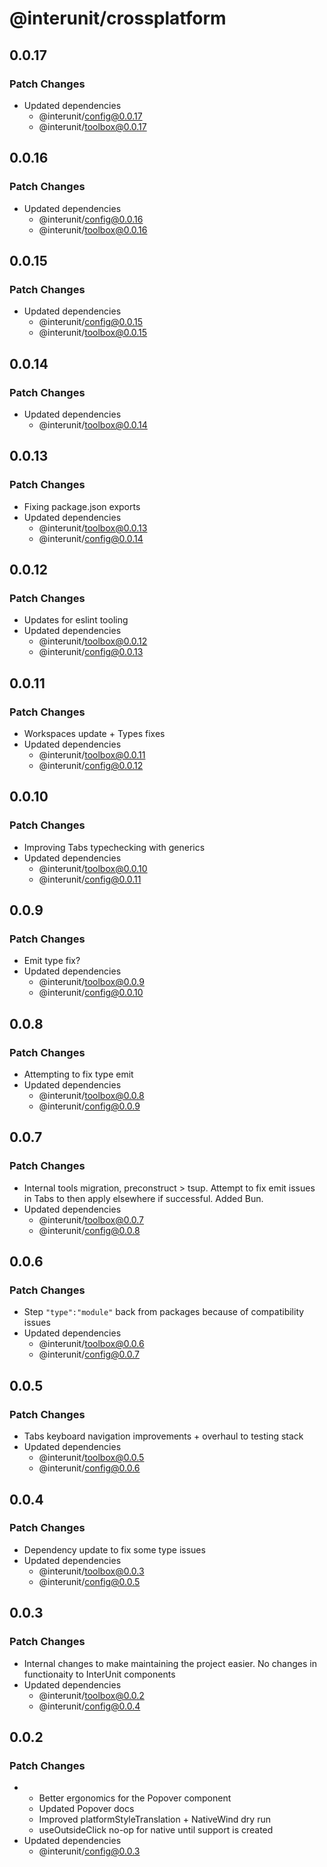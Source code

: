 # @interunit/crossplatform

## 0.0.17

### Patch Changes

- Updated dependencies
  - @interunit/config@0.0.17
  - @interunit/toolbox@0.0.17

## 0.0.16

### Patch Changes

- Updated dependencies
  - @interunit/config@0.0.16
  - @interunit/toolbox@0.0.16

## 0.0.15

### Patch Changes

- Updated dependencies
  - @interunit/config@0.0.15
  - @interunit/toolbox@0.0.15

## 0.0.14

### Patch Changes

- Updated dependencies
  - @interunit/toolbox@0.0.14

## 0.0.13

### Patch Changes

- Fixing package.json exports
- Updated dependencies
  - @interunit/toolbox@0.0.13
  - @interunit/config@0.0.14

## 0.0.12

### Patch Changes

- Updates for eslint tooling
- Updated dependencies
  - @interunit/toolbox@0.0.12
  - @interunit/config@0.0.13

## 0.0.11

### Patch Changes

- Workspaces update + Types fixes
- Updated dependencies
  - @interunit/toolbox@0.0.11
  - @interunit/config@0.0.12

## 0.0.10

### Patch Changes

- Improving Tabs typechecking with generics
- Updated dependencies
  - @interunit/toolbox@0.0.10
  - @interunit/config@0.0.11

## 0.0.9

### Patch Changes

- Emit type fix?
- Updated dependencies
  - @interunit/toolbox@0.0.9
  - @interunit/config@0.0.10

## 0.0.8

### Patch Changes

- Attempting to fix type emit
- Updated dependencies
  - @interunit/toolbox@0.0.8
  - @interunit/config@0.0.9

## 0.0.7

### Patch Changes

- Internal tools migration, preconstruct > tsup. Attempt to fix emit issues in Tabs to then apply elsewhere if successful. Added Bun.
- Updated dependencies
  - @interunit/toolbox@0.0.7
  - @interunit/config@0.0.8

## 0.0.6

### Patch Changes

- Step `"type":"module"` back from packages because of compatibility issues
- Updated dependencies
  - @interunit/toolbox@0.0.6
  - @interunit/config@0.0.7

## 0.0.5

### Patch Changes

- Tabs keyboard navigation improvements + overhaul to testing stack
- Updated dependencies
  - @interunit/toolbox@0.0.5
  - @interunit/config@0.0.6

## 0.0.4

### Patch Changes

- Dependency update to fix some type issues
- Updated dependencies
  - @interunit/toolbox@0.0.3
  - @interunit/config@0.0.5

## 0.0.3

### Patch Changes

- Internal changes to make maintaining the project easier. No changes in functionaity to InterUnit components
- Updated dependencies
  - @interunit/toolbox@0.0.2
  - @interunit/config@0.0.4

## 0.0.2

### Patch Changes

- - Better ergonomics for the Popover component
  - Updated Popover docs
  - Improved platformStyleTranslation + NativeWind dry run
  - useOutsideClick no-op for native until support is created
- Updated dependencies
  - @interunit/config@0.0.3
